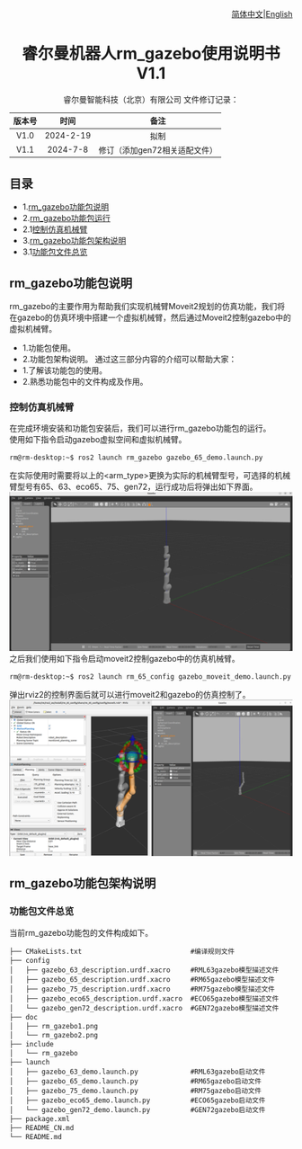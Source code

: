 <div align="right">
 
[简体中文](https://github.com/RealManRobot/ros2_rm_robot/blob/foxy/rm_gazebo/README_CN.md)|[English](https://github.com/RealManRobot/ros2_rm_robot/blob/foxy/rm_gazebo/README.md)

</div>

<div align="center">

# 睿尔曼机器人rm_gazebo使用说明书V1.1
 
睿尔曼智能科技（北京）有限公司 
文件修订记录：

| 版本号| 时间   | 备注  | 
| :---: | :-----: | :---: |
|V1.0    |2024-2-19  |拟制 |
|V1.1    |2024-7-8   |修订（添加gen72相关适配文件） |

</div>

## 目录
* 1.[rm_gazebo功能包说明](#rm_gazebo功能包说明)
* 2.[rm_gazebo功能包运行](#rm_gazebo功能包运行)
* 2.1[控制仿真机械臂](#控制仿真机械臂)
* 3.[rm_gazebo功能包架构说明](#rm_gazebo功能包架构说明)
* 3.1[功能包文件总览](#功能包文件总览)

## rm_gazebo功能包说明
rm_gazebo的主要作用为帮助我们实现机械臂Moveit2规划的仿真功能，我们将在gazebo的仿真环境中搭建一个虚拟机械臂，然后通过Moveit2控制gazebo中的虚拟机械臂。
* 1.功能包使用。
* 2.功能包架构说明。
通过这三部分内容的介绍可以帮助大家：  
* 1.了解该功能包的使用。
* 2.熟悉功能包中的文件构成及作用。
### 控制仿真机械臂
在完成环境安装和功能包安装后，我们可以进行rm_gazebo功能包的运行。  
使用如下指令启动gazebo虚拟空间和虚拟机械臂。
```
rm@rm-desktop:~$ ros2 launch rm_gazebo gazebo_65_demo.launch.py
```
在实际使用时需要将以上的<arm_type>更换为实际的机械臂型号，可选择的机械臂型号有65、63、eco65、75、gen72，运行成功后将弹出如下界面。
![image](doc/rm_gazebo1.png)
之后我们使用如下指令启动moveit2控制gazebo中的仿真机械臂。
```
rm@rm-desktop:~$ ros2 launch rm_65_config gazebo_moveit_demo.launch.py
```
弹出rviz2的控制界面后就可以进行moveit2和gazebo的仿真控制了。
![image](doc/rm_gazebo2.png)
## rm_gazebo功能包架构说明
### 功能包文件总览
当前rm_gazebo功能包的文件构成如下。
```
├── CMakeLists.txt                           #编译规则文件
├── config
│   ├── gazebo_63_description.urdf.xacro     #RML63gazebo模型描述文件
│   ├── gazebo_65_description.urdf.xacro     #RM65gazebo模型描述文件
│   ├── gazebo_75_description.urdf.xacro     #RM75gazebo模型描述文件
│   ├── gazebo_eco65_description.urdf.xacro  #ECO65gazebo模型描述文件
│   └── gazebo_gen72_description.urdf.xacro  #GEN72gazebo模型描述文件
├── doc
│   ├── rm_gazebo1.png
│   └── rm_gazebo2.png
├── include
│   └── rm_gazebo
├── launch
│   ├── gazebo_63_demo.launch.py             #RML63gazebo启动文件
│   ├── gazebo_65_demo.launch.py             #RM65gazebo启动文件
│   ├── gazebo_75_demo.launch.py             #RM75gazebo启动文件
│   ├── gazebo_eco65_demo.launch.py          #ECO65gazebo启动文件
│   └── gazebo_gen72_demo.launch.py          #GEN72gazebo启动文件
├── package.xml
├── README_CN.md
└── README.md
```